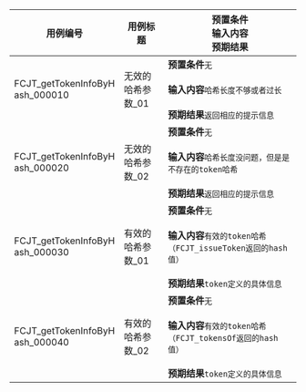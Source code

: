 |用例编号|用例标题|预置条件<br>输入内容<br>预期结果|
|----------------|----------------|----------------|
|<a name="FCJT_getTokenInfoByHash_000010"></a>FCJT_getTokenInfoByH<br>ash_000010|无效的哈希参数_01|**预置条件**`无`<br><br>**输入内容**`哈希长度不够或者过长`<br><br>**预期结果**`返回相应的提示信息`|
|<a name="FCJT_getTokenInfoByHash_000020"></a>FCJT_getTokenInfoByH<br>ash_000020|无效的哈希参数_02|**预置条件**`无`<br><br>**输入内容**`哈希长度没问题，但是是不存在的token哈希`<br><br>**预期结果**`返回相应的提示信息`|
|<a name="FCJT_getTokenInfoByHash_000030"></a>FCJT_getTokenInfoByH<br>ash_000030|有效的哈希参数_01|**预置条件**`无`<br><br>**输入内容**`有效的token哈希（FCJT_issueToken返回的hash值）`<br><br>**预期结果**`token定义的具体信息`|
|<a name="FCJT_getTokenInfoByHash_000040"></a>FCJT_getTokenInfoByH<br>ash_000040|有效的哈希参数_02|**预置条件**`无`<br><br>**输入内容**`有效的token哈希（FCJT_tokensOf返回的hash值）`<br><br>**预期结果**`token定义的具体信息`|
